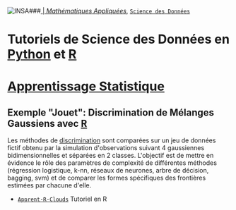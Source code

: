 ###<a href="http://www.insa-toulouse.fr/" ><img src="http://www.math.univ-toulouse.fr/~besse/Wikistat/Images/Logo_INSAvilletoulouse-RVB.png" style="float:left; max-width: 80px; display: inline" alt="INSA"/> |  [*Mathématiques Appliquées*](http://www.math.insa-toulouse.fr/fr/index.html), [`Science des Données`](http://www.math.insa-toulouse.fr/fr/enseignement.html) 

# Tutoriels de Science des Données en [Python](https://www.python.org/) et [R](href="https://cran.r-project.org/)
# [Apprentissage Statistique](\http://wikistat.fr)

##  Exemple "Jouet": Discrimination de Mélanges Gaussiens avec [R](https://cran.r-project.org/)


Les méthodes de [discrimination](http://wikistat.fr/pdf/st-m-app-intro.pdf) sont  comparées sur un jeu de données fictif obtenu par la simulation d'observations  suivant 4 gaussiennes bidimensionnelles et séparées en 2 classes. L'objectif est de mettre en évidence le rôle des paramètres de complexité de différentes méthodes (régression logistique, k-nn, réseaux de neurones, arbre de décision, bagging, svm) et de comparer les formes spécifiques des frontières estimées par chacune d'elle.

- [`Apprent-R-Clouds`](https://github.com/wikistat/Apprentissage/blob/master/Nuages-gaussiens/Appent-R-Clouds.ipynb) Tutoriel en R